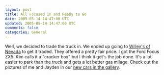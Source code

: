```yaml
---           
layout: post
title: All Focused in and Ready to Go
date: 2005-05-14 14:47:00 UTC
updated: 2005-05-14 14:47:00 UTC
comments: false
categories: General
---
```

Well, we decided to trade the truck in. We ended up going to [Willey's of Nevada](http://www.willeyofnevada.com/index.php?PAGE=HOME) to get it traded. They offered a pretty fair price. I got the Ford Focus ZX5. Kim calls it a "cracker box" but I think it get's the job done. It's a lot easier to park than the truck and gets a lot better gas milage. Check out the pictures of me and Jayden in our [new cars in the gallery](http://www.flickr.com/photos/kevinminnis/53496984).
